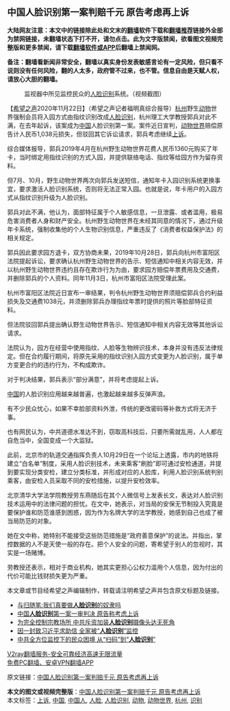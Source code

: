  <h2>中国人脸识别第一案判赔千元 原告考虑再上诉</h2> <p class="notice"><b>大陆网友注意：本文中的链接除此处和文末的<a href="https://github.com/bannedbook/fanqiang" >翻墙</a>软件下载和<a href="https://github.com/killgcd/justmysocks/blob/master/README.md">翻墙推荐</a>链接外全部为禁网链接，未翻墙状态下打不开，请勿点击。此为文字版禁闻，欲看图文视频完整版和更多禁闻，请下载<a href="https://github.com/bannedbook/fanqiang">翻墙软件或APP</a>后翻墙上禁闻网。</p><p>备注：翻墙看新闻非常安全，翻墙以真实身份发表敏感言论有一定风险，但只看不说则没有任何风险，翻的人太多，政府管不过来，也不管。信息自由是天赋人权，请放心大胆的翻墙。</b></p>  <div class="entry"> <figure><figcaption>监视器中所见监控民众的<a href="https://www.bannedbook.org/bnews/tag/%E4%BA%BA%E8%84%B8/" class="st_tag internal_tag" rel="tag" title="标签 人脸 下的日志">人脸</a><a href="https://www.bannedbook.org/bnews/tag/%E8%AF%86%E5%88%AB/" class="st_tag internal_tag" rel="tag" title="标签 识别 下的日志">识别</a>系统。（视频截图）</figcaption></figure> <p>【<span class='wp_keywordlink_affiliate'><a href="https://www.soundofhope.org" title="希望之声" target="_blank">希望之声</a></span>2020年11月22日】（希望之声记者福明真综合报导）<a href="https://www.bannedbook.org/bnews/tag/%e6%9d%ad%e5%b7%9e/" class="st_tag internal_tag" rel="tag" title="标签 杭州 下的日志">杭州</a>野生<a href="https://www.bannedbook.org/bnews/tag/%e5%8a%a8%e7%89%a9/" class="st_tag internal_tag" rel="tag" title="标签 动物 下的日志">动物</a>世界强制会员将入园方式由指纹识别改成<a href="https://www.bannedbook.org/bnews/tag/%e4%ba%ba%e8%84%b8%e8%af%86%e5%88%ab/" class="st_tag internal_tag" rel="tag" title="标签 人脸识别 下的日志">人脸识别</a>，杭州理工大学教授郭兵对此不满，在去年起诉，该案成为<span class='wp_keywordlink_affiliate'><a href="https://www.bannedbook.org/" title="中国" target="_blank">中国</a></span>人脸识别第一案。案件近日宣判，<a href="https://www.bannedbook.org/bnews/tag/%E5%8A%A8%E7%89%A9%E4%B8%96%E7%95%8C/" class="st_tag internal_tag" rel="tag" title="标签 动物世界 下的日志">动物世界</a>赔偿原告计人民币1,038元损失，但驳回其它诉讼请求，郭兵考虑继续<a href="https://www.bannedbook.org/bnews/tag/%E4%B8%8A%E8%AF%89/" class="st_tag internal_tag" rel="tag" title="标签 上诉 下的日志">上诉</a>。</p> <p>综合媒体报导，郭兵2019年4月在杭州野生动物世界花费人民币1360元购买了年卡，当时绑定用指纹识别的方式入园，并提供联络电话、指纹等给园方作为留存资料。</p> <p>但7月、10月，野生动物世界两次向郭兵发送短信，通知年卡入园识别系统更换事宜，要求激活人脸识别系统，否则将无法正常入园。也就是说，年卡用户的入园方式从指纹识别升级为人脸识别。</p> <p>郭兵对此不满，他认为，面部特征属于个人敏感信息，一旦泄露、或者滥用，极易危害消费者人身和财产安全。杭州野生动物世界在未经其同意的情况下，通过升级年卡系统，强制收集他的个人生物识别信息，严重违反了《消费者权益保护法》的相关规定。</p>  <p>郭兵因此要求园方退卡，双方协商未果，2019年10月28日，郭兵向杭州市富阳区法院提起诉讼，要求确认杭州野生动物世界的告示、短信通知中相关内容无效，并以杭州野生动物世界违约且存在欺诈行为为由，要求园方赔偿年票费用及交通费，并删除郭兵的个人资料。同年11月3日，杭州市富阳区法院受理此案。</p> <p>杭州市富阳区法院近日宣布一审结果，判令杭州野生动物世界须赔偿郭兵合约利益损失及交通费1038元，并须删除郭兵办理指纹年票时提供的照片等脸部特征资料。</p> <p>但法院驳回郭兵提出确认野生动物世界告示、短信通知中相关内容无效等其他诉讼请求。</p> <p>法院认为，园方在经营中使用指纹、人脸等生物辨识技术，本身并没有违反法律规定。但在合约履行期间，将原先采用的指纹识别入园方式变更为人脸识别，属于单方变更合约的违约行为，不构成欺诈。</p>  <p>对于判决结果，郭兵表示“部分满意”，并将考虑提起上诉。</p> <p><a href="https://www.bannedbook.org/bnews/tag/%E4%B8%AD%E5%9B%BD/" class="st_tag internal_tag" rel="tag" title="标签 中国 下的日志">中国</a>的人脸识别应用越来越普遍，也激起越来越多反弹声浪。</p> <p>有不少民众忧心，如果不幸脸部资料外泄，传统的更改密码等补救方式将无济于事。</p> <p>也有网民认为，中共道德水准达不到，窃取高科技后，只要所需就乱用，人人都在自危当中，全国变成一个大监狱。</p>  <p>此前，北京市的轨道交通指挥负责人10月29日在一个论坛上透露，市内的地铁将建立“白名单”制度，采用人脸识别技术，未来乘客“刷脸”即可通过安检通道，并提到要实现分类安检，建立分类标准，并形成对应的人脸库，利用人脸识别系统判别乘客，由安检人员采取不同的安检措施，以提升安检效率。</p> <p>北京清华大学法学院教授劳东燕随后在其个人微信号上发表长文，表达对人脸识别技术运用中的法律问题的担忧。在文中，她表示，对当局的安保无节制投入究竟是要保护谁和防范谁感到困惑，因为作为名牌大学的法学教授，她感到自己也成了被当局防范的对象。</p> <p>她在文中称，她特别不能接受这些防范措施是“政府善意保护”的说法。并指出，掌控数据的人不是天使一般的存在。把个人安全的问题，寄希望于别人的忽视时，其实是一场赌博。</p> <p>劳教授还表示，相对于商业机构，她其实更担心公权力滥用个人信息，因为付出的代价可能比钱财损失更为严重。</p>  <p>本文章或节目经希望之声编辑制作，转载请注明希望之声并包含原文标题及链接。</p> <ul class='op-related-articles' title='相关阅读'> <li><a href='https://www.bannedbook.org/bnews/comments/20201122/1434975.html' target='_blank'>与归随笔:我们真要做<b>人脸识别</b>的奴隶吗</a></li> <li><a href='https://www.bannedbook.org/bnews/headline/20201122/1434866.html' target='_blank'>中国<b>人脸识别</b>第一案一审判决 原告称考虑上诉</a></li> <li><a href='https://www.bannedbook.org/bnews/headline/20201027/1421087.html' target='_blank'>为完全控制宗教场所 中共斥资加装<b>人脸识别</b>摄像头达无死角</a></li> <li><a href='https://www.bannedbook.org/bnews/comments/20201019/1416514.html' target='_blank'>因一封致习近平求助信 全家被“<b>人脸识别</b>”监控</a></li> <li><a href='https://www.bannedbook.org/bnews/comments/20200930/1405736.html' target='_blank'>中共全方位监控下的民众困境 从“扫码”到“<b>人脸识别</b>”</a></li> </ul> <p class="texttj"> <a href="https://github.com/bannedbook/fanqiang/wiki/V2ray%E6%9C%BA%E5%9C%BA" target="_blank">V2ray翻墙服务-安全可靠经济高速无限流量</a><br/> <a href="https://github.com/bannedbook/fanqiang/wiki/%E7%A6%81%E9%97%BB%E7%BD%91%E5%AE%89%E5%8D%93%E7%BF%BB%E5%A2%99%E6%96%B0%E9%97%BBAPP" target="_blank">免费PC翻墙、安卓VPN翻墙APP</a></p><p>原文链接：<a class="src_link"  href="https://www.soundofhope.org/post/445555" target="_blank">中国人脸识别第一案判赔千元 原告考虑再上诉</a></p><a name='sharetosocial'></a>       <div><b>本文的图文或视频完整版</b>：<a href='https://www.bannedbook.org/bnews/comments/20201122/1435223.html'>中国人脸识别第一案判赔千元 原告考虑再上诉</a></div>  </div><!--END ENTRY--> <div class="postfooter"> <div>本文标签：<a href="https://www.bannedbook.org/bnews/tag/%E4%B8%8A%E8%AF%89/" rel="tag">上诉</a>, <a href="https://www.bannedbook.org/bnews/tag/%E4%B8%AD%E5%9B%BD/" rel="tag">中国</a>, <a href="https://www.bannedbook.org/bnews/tag/%e4%b8%ad%e5%9b%bd%e4%ba%ba/" rel="tag">中国人</a>, <a href="https://www.bannedbook.org/bnews/tag/%E4%BA%BA%E8%84%B8/" rel="tag">人脸</a>, <a href="https://www.bannedbook.org/bnews/tag/%e4%ba%ba%e8%84%b8%e8%af%86%e5%88%ab/" rel="tag">人脸识别</a>, <a href="https://www.bannedbook.org/bnews/tag/%e5%8a%a8%e7%89%a9/" rel="tag">动物</a>, <a href="https://www.bannedbook.org/bnews/tag/%E5%8A%A8%E7%89%A9%E4%B8%96%E7%95%8C/" rel="tag">动物世界</a>, <a href="https://www.bannedbook.org/bnews/tag/%e6%9d%ad%e5%b7%9e/" rel="tag">杭州</a>, <a href="https://www.bannedbook.org/bnews/tag/%E8%AF%86%E5%88%AB/" rel="tag">识别</a></div>  </div><!--END POSTFOOTER--> 